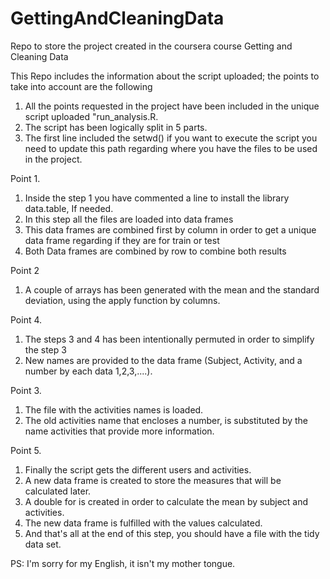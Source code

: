 # GettingAndCleaningData
Repo to store the project created in the coursera course Getting and Cleaning Data

This Repo includes the information about the script uploaded; the points to take into account are the following

1. All the points requested in the project have been included in the unique script uploaded "run_analysis.R.
2. The script has been logically split in 5 parts.
3. The first line included the setwd() if you want to execute the script you need to update this path regarding where you have the files to be used in the project.

Point 1.
1. Inside the step 1 you have commented a line to install the library data.table, If needed.
2. In this step all the files are loaded into data frames
3. This data frames are combined first by column in order to get a unique data frame regarding if they are for train or test
4. Both Data frames are combined by row to combine both results

Point 2
1. A couple of arrays has been generated with the mean and the standard deviation, using the apply function by columns.

Point 4.
1. The steps 3 and 4 has been intentionally permuted in order to simplify the step 3
2. New names are provided to the data frame (Subject, Activity, and a number by each data 1,2,3,....).

Point 3.
1. The file with the activities names is loaded.
2. The old activities name that encloses a number, is substituted by the name activities that provide more information.

Point 5.
1. Finally the script gets the different users and activities.
2. A new data frame is created to store the measures that will be calculated later.
3. A double for is created in order to calculate the mean by subject and activities.
4. The new data frame is fulfilled with the values calculated.
5. And that's all at the end of this step, you should have a file with the tidy data set.
 

PS: I'm sorry for my English, it isn't my mother tongue.




